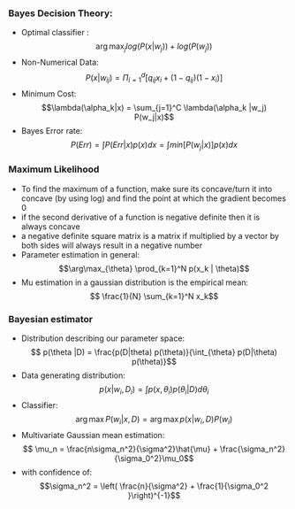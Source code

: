 ### Bayes Decision Theory:
* Optimal classifier : $$\arg\max_j log(P(x|w_j)) + log(P(w_j))$$
* Non-Numerical Data: $$ P(x|w_{ij}) = \Pi_{i=1}^d \left[q_{ij}x_i + (1-q_{ij})(1-x_i)\right]$$
* Minimum Cost: $$\lambda(\alpha_k|x) = \sum_{j=1}^C \lambda(\alpha_k |w_j) P(w_j|x)$$
* Bayes Error rate: $$P(Err) = \int P(Err|x) p(x)dx = \int min \left[P(w_j|x)\right]p(x)dx$$
### Maximum Likelihood
* To find the maximum of a function, make sure its concave/turn it into concave (by using log) and find the point at which the gradient becomes 0
* if the second derivative of a function is negative definite then it is always concave
* a negative definite square matrix is a matrix if multiplied by a vector by both sides will always result in a negative number
* Parameter estimation in general: $$\arg\max_{\theta} \prod_{k=1}^N p(x_k | \theta)$$
* Mu estimation in a gaussian distribution is the empirical mean: $$ \frac{1}{N} \sum_{k=1}^N x_k$$
### Bayesian estimator
* Distribution describing our parameter space: $$ p(\theta |D) = \frac{p(D|theta) p(\theta)}{\int_{\theta} p(D|\theta) p(\theta)}$$
* Data generating distribution: $$p(x|w_i, D_i) = \int p(x, \theta_i) p(\theta_i | D) d\theta_i$$
* Classifier: $$\arg\max P(w_i |x,D) = \arg\max p(x|w_i,D)P(w_i)$$
* Multivariate Gaussian mean estimation: $$ \mu_n = \frac{n\sigma_n^2}{\sigma^2}\hat{\mu} + \frac{\sigma_n^2}{\sigma_0^2}\mu_0$$
* with confidence of: $$\sigma_n^2 = \left( \frac{n}{\sigma^2} + \frac{1}{\sigma_0^2 }\right)^{-1}$$